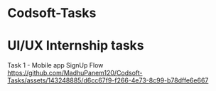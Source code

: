 # Codsoft-Tasks
# UI/UX Internship tasks

Task 1 - Mobile app SignUp Flow
https://github.com/MadhuPanem120/Codsoft-Tasks/assets/143248885/d6cc67f9-f266-4e73-8c99-b78dffe6e667
